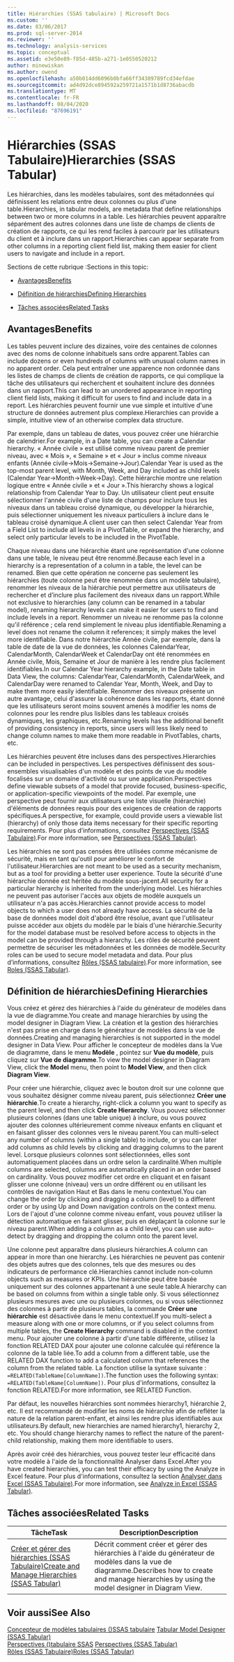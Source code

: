 ```yaml
---
title: Hiérarchies (SSAS tabulaire) | Microsoft Docs
ms.custom: ''
ms.date: 03/06/2017
ms.prod: sql-server-2014
ms.reviewer: ''
ms.technology: analysis-services
ms.topic: conceptual
ms.assetid: e3e50e89-f85d-485b-a271-1e0550520212
author: minewiskan
ms.author: owend
ms.openlocfilehash: a50b014dd6096b0bfa66ff34389789fcd34efdae
ms.sourcegitcommit: ad4d92dce894592a259721a1571b1d8736abacdb
ms.translationtype: MT
ms.contentlocale: fr-FR
ms.lasthandoff: 08/04/2020
ms.locfileid: "87696191"
---
```

# <a name="hierarchies-ssas-tabular"></a><span data-ttu-id="56660-102">Hiérarchies (SSAS Tabulaire)</span><span class="sxs-lookup"><span data-stu-id="56660-102">Hierarchies (SSAS Tabular)</span></span>
  <span data-ttu-id="56660-103">Les hiérarchies, dans les modèles tabulaires, sont des métadonnées qui définissent les relations entre deux colonnes ou plus d'une table.</span><span class="sxs-lookup"><span data-stu-id="56660-103">Hierarchies, in tabular models, are metadata that define relationships between two or more columns in a table.</span></span> <span data-ttu-id="56660-104">Les hiérarchies peuvent apparaître séparément des autres colonnes dans une liste de champs de clients de création de rapports, ce qui les rend faciles à parcourir par les utilisateurs du client et à inclure dans un rapport.</span><span class="sxs-lookup"><span data-stu-id="56660-104">Hierarchies can appear separate from other columns in a reporting client field list, making them easier for client users to navigate and include in a report.</span></span>  
  
 <span data-ttu-id="56660-105">Sections de cette rubrique :</span><span class="sxs-lookup"><span data-stu-id="56660-105">Sections in this topic:</span></span>  
  
-   [<span data-ttu-id="56660-106">Avantages</span><span class="sxs-lookup"><span data-stu-id="56660-106">Benefits</span></span>](#bkmk_benefits)  
  
-   [<span data-ttu-id="56660-107">Définition de hiérarchies</span><span class="sxs-lookup"><span data-stu-id="56660-107">Defining Hierarchies</span></span>](#bkmk_define)  
  
-   [<span data-ttu-id="56660-108">Tâches associées</span><span class="sxs-lookup"><span data-stu-id="56660-108">Related Tasks</span></span>](#bkmk_related_tasks)  
  
##  <a name="benefits"></a><a name="bkmk_benefits"></a> <span data-ttu-id="56660-109">Avantages</span><span class="sxs-lookup"><span data-stu-id="56660-109">Benefits</span></span>  
 <span data-ttu-id="56660-110">Les tables peuvent inclure des dizaines, voire des centaines de colonnes avec des noms de colonne inhabituels sans ordre apparent.</span><span class="sxs-lookup"><span data-stu-id="56660-110">Tables can include dozens or even hundreds of columns with unusual column names in no apparent order.</span></span> <span data-ttu-id="56660-111">Cela peut entraîner une apparence non ordonnée dans les listes de champs de clients de création de rapports, ce qui complique la tâche des utilisateurs qui recherchent et souhaitent inclure des données dans un rapport.</span><span class="sxs-lookup"><span data-stu-id="56660-111">This can lead to an unordered appearance in reporting client field lists, making it difficult for users to find and include data in a report.</span></span> <span data-ttu-id="56660-112">Les hiérarchies peuvent fournir une vue simple et intuitive d'une structure de données autrement plus complexe.</span><span class="sxs-lookup"><span data-stu-id="56660-112">Hierarchies can provide a simple, intuitive view of an otherwise complex data structure.</span></span>  
  
 <span data-ttu-id="56660-113">Par exemple, dans un tableau de dates, vous pouvez créer une hiérarchie de calendrier.</span><span class="sxs-lookup"><span data-stu-id="56660-113">For example, in a Date table, you can create a Calendar hierarchy.</span></span> <span data-ttu-id="56660-114">« Année civile » est utilisé comme niveau parent de premier niveau, avec « Mois », « Semaine » et « Jour » inclus comme niveaux enfants (Année civile->Mois->Semaine->Jour).</span><span class="sxs-lookup"><span data-stu-id="56660-114">Calendar Year is used as the top-most parent level, with Month, Week, and Day included as child levels (Calendar Year->Month->Week->Day).</span></span> <span data-ttu-id="56660-115">Cette hiérarchie montre une relation logique entre « Année civile » et « Jour ».</span><span class="sxs-lookup"><span data-stu-id="56660-115">This hierarchy shows a logical relationship from Calendar Year to Day.</span></span> <span data-ttu-id="56660-116">Un utilisateur client peut ensuite sélectionner l'année civile d'une liste de champs pour inclure tous les niveaux dans un tableau croisé dynamique, ou développer la hiérarchie, puis sélectionner uniquement les niveaux particuliers à inclure dans le tableau croisé dynamique.</span><span class="sxs-lookup"><span data-stu-id="56660-116">A client user can then select Calendar Year from a Field List to include all levels in a PivotTable, or expand the hierarchy, and select only particular levels to be included in the PivotTable.</span></span>  
  
 <span data-ttu-id="56660-117">Chaque niveau dans une hiérarchie étant une représentation d'une colonne dans une table, le niveau peut être renommé.</span><span class="sxs-lookup"><span data-stu-id="56660-117">Because each level in a hierarchy is a representation of a column in a table, the level can be renamed.</span></span> <span data-ttu-id="56660-118">Bien que cette opération ne concerne pas seulement les hiérarchies (toute colonne peut être renommée dans un modèle tabulaire), renommer les niveaux de la hiérarchie peut permettre aux utilisateurs de rechercher et d’inclure plus facilement des niveaux dans un rapport.</span><span class="sxs-lookup"><span data-stu-id="56660-118">While not exclusive to hierarchies (any column can be renamed in a tabular model), renaming hierarchy levels can make it easier for users to find and include levels in a report.</span></span> <span data-ttu-id="56660-119">Renommer un niveau ne renomme pas la colonne qu'il référence ; cela rend simplement le niveau plus identifiable.</span><span class="sxs-lookup"><span data-stu-id="56660-119">Renaming a level does not rename the column it references; it simply makes the level more identifiable.</span></span> <span data-ttu-id="56660-120">Dans notre hiérarchie Année civile, par exemple, dans la table de date de la vue de données, les colonnes CalendarYear, CalendarMonth, CalendarWeek et CalendarDay ont été renommées en Année civile, Mois, Semaine et Jour de manière à les rendre plus facilement identifiables.</span><span class="sxs-lookup"><span data-stu-id="56660-120">In our Calendar Year hierarchy example, in the Date table in Data View, the columns: CalendarYear, CalendarMonth, CalendarWeek, and CalendarDay were renamed to Calendar Year, Month, Week, and Day to make them more easily identifiable.</span></span> <span data-ttu-id="56660-121">Renommer des niveaux présente un autre avantage, celui d'assurer la cohérence dans les rapports, étant donné que les utilisateurs seront moins souvent amenés à modifier les noms de colonnes pour les rendre plus lisibles dans les tableaux croisés dynamiques, les graphiques, etc.</span><span class="sxs-lookup"><span data-stu-id="56660-121">Renaming levels has the additional benefit of providing consistency in reports, since users will less likely need to change column names to make them more readable in PivotTables, charts, etc.</span></span>  
  
 <span data-ttu-id="56660-122">Les hiérarchies peuvent être incluses dans des perspectives.</span><span class="sxs-lookup"><span data-stu-id="56660-122">Hierarchies can be included in perspectives.</span></span> <span data-ttu-id="56660-123">Les perspectives définissent des sous-ensembles visualisables d'un modèle et des points de vue du modèle focalisés sur un domaine d'activité ou sur une application.</span><span class="sxs-lookup"><span data-stu-id="56660-123">Perspectives define viewable subsets of a model that provide focused, business-specific, or application-specific viewpoints of the model.</span></span> <span data-ttu-id="56660-124">Par exemple, une perspective peut fournir aux utilisateurs une liste visuelle (hiérarchie) d'éléments de données requis pour des exigences de création de rapports spécifiques.</span><span class="sxs-lookup"><span data-stu-id="56660-124">A perspective, for example, could provide users a viewable list (hierarchy) of only those data items necessary for their specific reporting requirements.</span></span> <span data-ttu-id="56660-125">Pour plus d’informations, consultez [Perspectives &#40;SSAS Tabulaire&#41;](perspectives-ssas-tabular.md).</span><span class="sxs-lookup"><span data-stu-id="56660-125">For more information, see [Perspectives &#40;SSAS Tabular&#41;](perspectives-ssas-tabular.md).</span></span>  
  
 <span data-ttu-id="56660-126">Les hiérarchies ne sont pas censées être utilisées comme mécanisme de sécurité, mais en tant qu'outil pour améliorer le confort de l'utilisateur.</span><span class="sxs-lookup"><span data-stu-id="56660-126">Hierarchies are not meant to be used as a security mechanism, but as a tool for providing a better user experience.</span></span> <span data-ttu-id="56660-127">Toute la sécurité d'une hiérarchie donnée est héritée du modèle sous-jacent.</span><span class="sxs-lookup"><span data-stu-id="56660-127">All security for a particular hierarchy is inherited from the underlying model.</span></span> <span data-ttu-id="56660-128">Les hiérarchies ne peuvent pas autoriser l'accès aux objets de modèle auxquels un utilisateur n'a pas accès.</span><span class="sxs-lookup"><span data-stu-id="56660-128">Hierarchies cannot provide access to model objects to which a user does not already have access.</span></span> <span data-ttu-id="56660-129">La sécurité de la base de données model doit d'abord être résolue, avant que l'utilisateur puisse accéder aux objets du modèle par le biais d'une hiérarchie.</span><span class="sxs-lookup"><span data-stu-id="56660-129">Security for the model database must be resolved before access to objects in the model can be provided through a hierarchy.</span></span> <span data-ttu-id="56660-130">Les rôles de sécurité peuvent permettre de sécuriser les métadonnées et les données de modèle.</span><span class="sxs-lookup"><span data-stu-id="56660-130">Security roles can be used to secure model metadata and data.</span></span> <span data-ttu-id="56660-131">Pour plus d’informations, consultez [Rôles &#40;SSAS tabulaire&#41;](roles-ssas-tabular.md).</span><span class="sxs-lookup"><span data-stu-id="56660-131">For more information, see [Roles &#40;SSAS Tabular&#41;](roles-ssas-tabular.md).</span></span>  
  
##  <a name="defining-hierarchies"></a><a name="bkmk_define"></a><span data-ttu-id="56660-132">Définition de hiérarchies</span><span class="sxs-lookup"><span data-stu-id="56660-132">Defining Hierarchies</span></span>  
 <span data-ttu-id="56660-133">Vous créez et gérez des hiérarchies à l'aide du générateur de modèles dans la vue de diagramme.</span><span class="sxs-lookup"><span data-stu-id="56660-133">You create and manage hierarchies by using the model designer in Diagram View.</span></span> <span data-ttu-id="56660-134">La création et la gestion des hiérarchies n'est pas prise en charge dans le générateur de modèles dans la vue de données.</span><span class="sxs-lookup"><span data-stu-id="56660-134">Creating and managing hierarchies is not supported in the model designer in Data View.</span></span> <span data-ttu-id="56660-135">Pour afficher le concepteur de modèles dans la Vue de diagramme, dans le menu **Modèle** , pointez sur **Vue du modèle**, puis cliquez sur **Vue de diagramme**.</span><span class="sxs-lookup"><span data-stu-id="56660-135">To view the model designer in Diagram View, click the **Model** menu, then point to **Model View**, and then click **Diagram View**.</span></span>  
  
 <span data-ttu-id="56660-136">Pour créer une hiérarchie, cliquez avec le bouton droit sur une colonne que vous souhaitez désigner comme niveau parent, puis sélectionnez **Créer une hiérarchie**.</span><span class="sxs-lookup"><span data-stu-id="56660-136">To create a hierarchy, right-click a column you want to specify as the parent level, and then click **Create Hierarchy**.</span></span> <span data-ttu-id="56660-137">Vous pouvez sélectionner plusieurs colonnes (dans une table unique) à inclure, ou vous pouvez ajouter des colonnes ultérieurement comme niveaux enfants en cliquant et en faisant glisser des colonnes vers le niveau parent.</span><span class="sxs-lookup"><span data-stu-id="56660-137">You can multi-select any number of columns (within a single table) to include, or you can later add columns as child levels by clicking and dragging columns to the parent level.</span></span> <span data-ttu-id="56660-138">Lorsque plusieurs colonnes sont sélectionnées, elles sont automatiquement placées dans un ordre selon la cardinalité.</span><span class="sxs-lookup"><span data-stu-id="56660-138">When multiple columns are selected, columns are automatically placed in an order based on cardinality.</span></span> <span data-ttu-id="56660-139">Vous pouvez modifier cet ordre en cliquant et en faisant glisser une colonne (niveau) vers un ordre différent ou en utilisant les contrôles de navigation Haut et Bas dans le menu contextuel.</span><span class="sxs-lookup"><span data-stu-id="56660-139">You can change the order by clicking and dragging a column (level) to a different order or by using Up and Down navigation controls on the context menu.</span></span> <span data-ttu-id="56660-140">Lors de l'ajout d'une colonne comme niveau enfant, vous pouvez utiliser la détection automatique en faisant glisser, puis en déplaçant la colonne sur le niveau parent.</span><span class="sxs-lookup"><span data-stu-id="56660-140">When adding a column as a child level, you can use auto-detect by dragging and dropping the column onto the parent level.</span></span>  
  
 <span data-ttu-id="56660-141">Une colonne peut apparaître dans plusieurs hiérarchies.</span><span class="sxs-lookup"><span data-stu-id="56660-141">A column can appear in more than one hierarchy.</span></span> <span data-ttu-id="56660-142">Les hiérarchies ne peuvent pas contenir des objets autres que des colonnes, tels que des mesures ou des indicateurs de performance clé.</span><span class="sxs-lookup"><span data-stu-id="56660-142">Hierarchies cannot include non-column objects such as measures or KPIs.</span></span> <span data-ttu-id="56660-143">Une hiérarchie peut être basée uniquement sur des colonnes appartenant à une seule table.</span><span class="sxs-lookup"><span data-stu-id="56660-143">A hierarchy can be based on columns from within a single table only.</span></span> <span data-ttu-id="56660-144">Si vous sélectionnez plusieurs mesures avec une ou plusieurs colonnes, ou si vous sélectionnez des colonnes à partir de plusieurs tables, la commande **Créer une hiérarchie** est désactivée dans le menu contextuel.</span><span class="sxs-lookup"><span data-stu-id="56660-144">If you multi-select a measure along with one or more columns, or if you select columns from multiple tables, the **Create Hierarchy** command is disabled in the context menu.</span></span> <span data-ttu-id="56660-145">Pour ajouter une colonne à partir d'une table différente, utilisez la fonction RELATED DAX pour ajouter une colonne calculée qui référence la colonne de la table liée.</span><span class="sxs-lookup"><span data-stu-id="56660-145">To add a column from a different table, use the RELATED DAX function to add a calculated column that references the column from the related table.</span></span> <span data-ttu-id="56660-146">La fonction utilise la syntaxe suivante : `=RELATED(TableName[ColumnName])`.</span><span class="sxs-lookup"><span data-stu-id="56660-146">The function uses the following syntax: `=RELATED(TableName[ColumnName])`.</span></span> <span data-ttu-id="56660-147">Pour plus d'informations, consultez la fonction RELATED.</span><span class="sxs-lookup"><span data-stu-id="56660-147">For more information, see RELATED Function.</span></span>  
  
 <span data-ttu-id="56660-148">Par défaut, les nouvelles hiérarchies sont nommées hierarchy1, hiérarchie 2, etc. Il est recommandé de modifier les noms de hiérarchie afin de refléter la nature de la relation parent-enfant, et ainsi les rendre plus identifiables aux utilisateurs.</span><span class="sxs-lookup"><span data-stu-id="56660-148">By default, new hierarchies are named hierarchy1, hierarchy 2, etc. You should change hierarchy names to reflect the nature of the parent-child relationship, making them more identifiable to users.</span></span>  
  
 <span data-ttu-id="56660-149">Après avoir créé des hiérarchies, vous pouvez tester leur efficacité dans votre modèle à l'aide de la fonctionnalité Analyser dans Excel.</span><span class="sxs-lookup"><span data-stu-id="56660-149">After you have created hierarchies, you can test their efficacy by using the Analyze in Excel feature.</span></span> <span data-ttu-id="56660-150">Pour plus d'informations, consultez la section [Analyser dans Excel &#40;SSAS Tabulaire&#41;](analyze-in-excel-ssas-tabular.md).</span><span class="sxs-lookup"><span data-stu-id="56660-150">For more information, see [Analyze in Excel &#40;SSAS Tabular&#41;](analyze-in-excel-ssas-tabular.md).</span></span>  
  
##  <a name="related-tasks"></a><a name="bkmk_related_tasks"></a> <span data-ttu-id="56660-151">Tâches associées</span><span class="sxs-lookup"><span data-stu-id="56660-151">Related Tasks</span></span>  
  
|<span data-ttu-id="56660-152">Tâche</span><span class="sxs-lookup"><span data-stu-id="56660-152">Task</span></span>|<span data-ttu-id="56660-153">Description</span><span class="sxs-lookup"><span data-stu-id="56660-153">Description</span></span>|  
|----------|-----------------|  
|[<span data-ttu-id="56660-154">Créer et gérer des hiérarchies &#40;SSAS Tabulaire&#41;</span><span class="sxs-lookup"><span data-stu-id="56660-154">Create and Manage Hierarchies &#40;SSAS Tabular&#41;</span></span>](hierarchies-ssas-tabular.md)|<span data-ttu-id="56660-155">Décrit comment créer et gérer des hiérarchies à l'aide du générateur de modèles dans la vue de diagramme.</span><span class="sxs-lookup"><span data-stu-id="56660-155">Describes how to create and manage hierarchies by using the model designer in Diagram View.</span></span>|  
  
## <a name="see-also"></a><span data-ttu-id="56660-156">Voir aussi</span><span class="sxs-lookup"><span data-stu-id="56660-156">See Also</span></span>  
 <span data-ttu-id="56660-157">[Concepteur de modèles tabulaires &#40;&#41;SSAS tabulaire](../tabular-model-designer-ssas-tabular.md) </span><span class="sxs-lookup"><span data-stu-id="56660-157">[Tabular Model Designer &#40;SSAS Tabular&#41;](../tabular-model-designer-ssas-tabular.md) </span></span>  
 <span data-ttu-id="56660-158">[Perspectives &#40;&#41;tabulaire SSAS](perspectives-ssas-tabular.md) </span><span class="sxs-lookup"><span data-stu-id="56660-158">[Perspectives &#40;SSAS Tabular&#41;](perspectives-ssas-tabular.md) </span></span>  
 [<span data-ttu-id="56660-159">Rôles &#40;SSAS Tabulaire&#41;</span><span class="sxs-lookup"><span data-stu-id="56660-159">Roles &#40;SSAS Tabular&#41;</span></span>](roles-ssas-tabular.md)  
  
  
